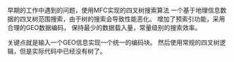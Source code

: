 早期的工作中遇到的问题，使用MFC实现的四叉树搜索算法
一个基于地理信息数据的四叉树范围搜索，由于树的搜索会导致性能恶化。
增加了预索引功能，采用合理的GEO数据编码，
保持最少的数据载入量，常量级别的搜索效率。

关键点就是输入一个GEO信息实现一个统一的编码块。
然后使用常规的四叉树逻辑，但是实际代码中已经没有树了。

